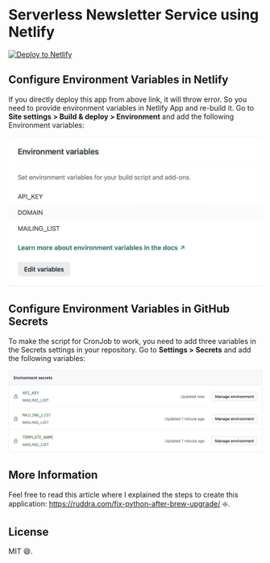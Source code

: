 # Serverless Newsletter Service using Netlify

[![Deploy to
Netlify](https://www.netlify.com/img/deploy/button.svg)](https://app.netlify.com/start/deploy?repository=https://github.com/ruddra/serverless-actions-newsletters)


## Configure Environment Variables in Netlify

If you directly deploy this app from above link, it will throw error. So you need to provide environment variables in Netlify App and re-build it. Go to **Site settings > Build & deploy > Environment** and add the following Environment variables:

![](netlify_env.jpg)

## Configure Environment Variables in GitHub Secrets

To make the script for CronJob to work, you need to add three variables in the Secrets settings in your repository. Go to **Settings > Secrets** and add the following variables:

![](actions_secret.jpg)

## More Information

Feel free to read this article where I explained the steps to create this application: https://ruddra.com/fix-python-after-brew-upgrade/ :sparkle:.

## License

MIT :smile:.

